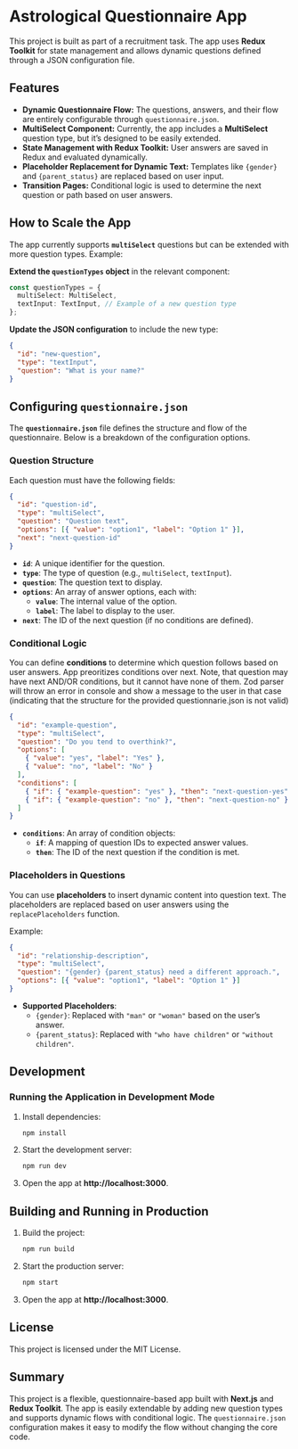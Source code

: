 # Astrological Questionnaire App

This project is built as part of a recruitment task. The app uses **Redux Toolkit** for state management and allows dynamic questions defined through a JSON configuration file.

## Features

- **Dynamic Questionnaire Flow:** The questions, answers, and their flow are entirely configurable through `questionnaire.json`.
- **MultiSelect Component:** Currently, the app includes a **MultiSelect** question type, but it’s designed to be easily extended.
- **State Management with Redux Toolkit:** User answers are saved in Redux and evaluated dynamically.
- **Placeholder Replacement for Dynamic Text:** Templates like `{gender}` and `{parent_status}` are replaced based on user input.
- **Transition Pages:** Conditional logic is used to determine the next question or path based on user answers.

## How to Scale the App

The app currently supports **`multiSelect`** questions but can be extended with more question types. Example:

**Extend the `questionTypes` object** in the relevant component:

```typescript
const questionTypes = {
  multiSelect: MultiSelect,
  textInput: TextInput, // Example of a new question type
};
```

**Update the JSON configuration** to include the new type:

```json
{
  "id": "new-question",
  "type": "textInput",
  "question": "What is your name?"
}
```

## Configuring `questionnaire.json`

The **`questionnaire.json`** file defines the structure and flow of the questionnaire. Below is a breakdown of the configuration options.

### Question Structure

Each question must have the following fields:

```json
{
  "id": "question-id",
  "type": "multiSelect",
  "question": "Question text",
  "options": [{ "value": "option1", "label": "Option 1" }],
  "next": "next-question-id"
}
```

- **`id`**: A unique identifier for the question.
- **`type`**: The type of question (e.g., `multiSelect`, `textInput`).
- **`question`**: The question text to display.
- **`options`**: An array of answer options, each with:
  - **`value`**: The internal value of the option.
  - **`label`**: The label to display to the user.
- **`next`**: The ID of the next question (if no conditions are defined).

### Conditional Logic

You can define **conditions** to determine which question follows based on user answers. App preoritizes conditions over next. Note, that question may have next AND/OR conditions, but it cannot have none of them. Zod parser will throw an error in console and show a message to the user in that case (indicating that the structure for the provided questionnarie.json is not valid)

```json
{
  "id": "example-question",
  "type": "multiSelect",
  "question": "Do you tend to overthink?",
  "options": [
    { "value": "yes", "label": "Yes" },
    { "value": "no", "label": "No" }
  ],
  "conditions": [
    { "if": { "example-question": "yes" }, "then": "next-question-yes" },
    { "if": { "example-question": "no" }, "then": "next-question-no" }
  ]
}
```

- **`conditions`**: An array of condition objects:
  - **`if`**: A mapping of question IDs to expected answer values.
  - **`then`**: The ID of the next question if the condition is met.

### Placeholders in Questions

You can use **placeholders** to insert dynamic content into question text. The placeholders are replaced based on user answers using the `replacePlaceholders` function.

Example:

```json
{
  "id": "relationship-description",
  "type": "multiSelect",
  "question": "{gender} {parent_status} need a different approach.",
  "options": [{ "value": "option1", "label": "Option 1" }]
}
```

- **Supported Placeholders**:
  - `{gender}`: Replaced with `"man"` or `"woman"` based on the user’s answer.
  - `{parent_status}`: Replaced with `"who have children"` or `"without children"`.

## Development

### Running the Application in Development Mode

1. Install dependencies:
   ```bash
   npm install
   ```
2. Start the development server:
   ```bash
   npm run dev
   ```
3. Open the app at **http://localhost:3000**.

## Building and Running in Production

1. Build the project:
   ```bash
   npm run build
   ```
2. Start the production server:
   ```bash
   npm start
   ```
3. Open the app at **http://localhost:3000**.

## License

This project is licensed under the MIT License.

## Summary

This project is a flexible, questionnaire-based app built with **Next.js** and **Redux Toolkit**. The app is easily extendable by adding new question types and supports dynamic flows with conditional logic. The `questionnaire.json` configuration makes it easy to modify the flow without changing the core code.
